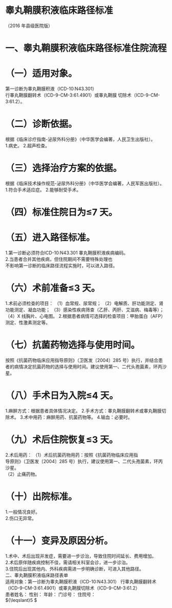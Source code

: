 # 睾丸鞘膜积液临床路径标准  
（2016 年县级医院版）  
# 一、睾丸鞘膜积液临床路径标准住院流程  
# （一）适用对象。  
第一诊断为睾丸鞘膜积液（ICD-10:N43.301）  
行睾丸鞘膜翻转术（ICD-9-CM-3:61.4901）或睾丸鞘膜 切除术（ICD-9-CM-3:61.2）。  
# （二）诊断依据。  
根据《临床诊疗指南-泌尿外科分册》（中华医学会编著，人民卫生出版社）。  
1.病史。 2.超声检查。  
# （三）选择治疗方案的依据。  
根据《临床技术操作规范-泌尿外科分册》（中华医学会编著，人民军医出版社）。  
1.符合手术适应症。 2.能够耐受手术。  
# （四）标准住院日为≤7 天。  
# （五）进入路径标准。  
1.第一诊断必须符合ICD-10:N43.301 睾丸鞘膜积液疾病编码。  
2.当患者合并其他疾病，但住院期间不需要特殊处理也  
不影响第一诊断的临床路径流程实施时，可以进入路径。  
# （六）术前准备≤3 天。  
1.术前必须检查的项目： （1）血常规、尿常规； （2）电解质、肝功能测定、肾功能测定、凝血功能； （3）感染性疾病筛查（乙肝、丙肝、艾滋病、梅毒等）；（4）X 线胸片、心电图。 2.根据患者病情可选择的检查项目：甲胎蛋白（AFP）测定、性激素测定等。  
# （七）抗菌药物选择与使用时间。  
按照《抗菌药物临床应用指导原则》（卫医发〔2004〕285 号）执行，并结合患者的病情决定抗菌药物的选择与使用时间。建议使用第一、二代头孢菌素，环丙沙星。  
# （八）手术日为入院≤4 天。  
1.麻醉方式：根据患者具体情况决定。 2.手术方式：睾丸鞘膜翻转术或睾丸鞘膜切除术。 3.术中用药：麻醉用药、抗菌药物等。 4.输血：必要时。  
# （九）术后住院恢复≤3 天。  
2.术后用药： （1）术后抗菌药物用药：按照《抗菌药物临床应用指  
导原则》（卫医发〔2004〕285 号）执行，建议使用第一、二代头孢菌素，环丙沙星。  
（2）止痛药物。  
# （十）出院标准。  
1.一般情况良好。  
2.伤口无异常。  
# （十一）变异及原因分析。  
1.术中、术后出现并发症，需要进一步诊治，导致住院时间延长、费用增加。  
2.术后原伴随疾病控制不佳，需请相关科室会诊，进一步诊治。  
3.住院后出现其他内、外科疾病需进一步明确诊断，可进入其他路径。  
二、睾丸鞘膜积液临床路径表单  
适用对象：第一诊断为睾丸鞘膜积液（ICD-10:N43.301） 行睾丸鞘膜翻转术（ICD-9-CM-3:61.4901）或睾丸鞘膜切除术（ICD-9-CM-3:61.2）  
患者姓名：               性别：    年龄：      门诊号：        住院号：  
${\leqslant}5 $  
